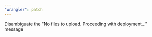 ```yaml
---
"wrangler": patch
---
```


Disambiguate the "No files to upload. Proceeding with deployment..." message
